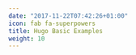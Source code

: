 ```yaml
---
date: "2017-11-22T07:42:26+01:00"
icon: fab fa-superpowers
title: Hugo Basic Examples
weight: 10
---
```

